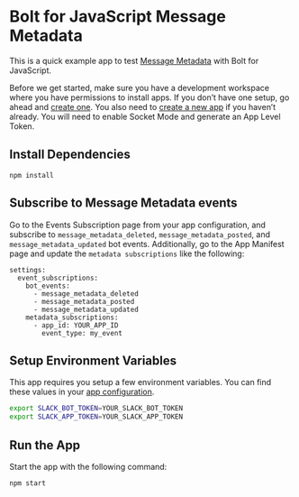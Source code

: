 # Bolt for JavaScript Message Metadata

This is a quick example app to test [Message Metadata](https://api.slack.com/metadata) with Bolt for JavaScript.

Before we get started, make sure you have a development workspace where you have permissions to install apps. If you don’t have one setup, go ahead and [create one](https://slack.com/create). You also need to [create a new app](https://api.slack.com/apps?new_app=1) if you haven’t already. You will need to enable Socket Mode and generate an App Level Token.

## Install Dependencies

```
npm install
```

## Subscribe to Message Metadata events

Go to the Events Subscription page from your app configuration, and subscribe to `message_metadata_deleted`, `message_metadata_posted`, and `message_metadata_updated` bot events. Additionally, go to the App Manifest page and update the `metadata subscriptions` like the following:

```
settings:
  event_subscriptions:
    bot_events:
      - message_metadata_deleted
      - message_metadata_posted
      - message_metadata_updated
    metadata_subscriptions:
      - app_id: YOUR_APP_ID
        event_type: my_event
```

## Setup Environment Variables

This app requires you setup a few environment variables. You can find these values in your [app configuration](https://api.slack.com/apps).

```bash
export SLACK_BOT_TOKEN=YOUR_SLACK_BOT_TOKEN
export SLACK_APP_TOKEN=YOUR_SLACK_APP_TOKEN
```

## Run the App

Start the app with the following command:

```
npm start
```